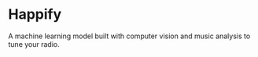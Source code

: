 # Happify
A machine learning model built with computer vision and music analysis to tune your radio.
